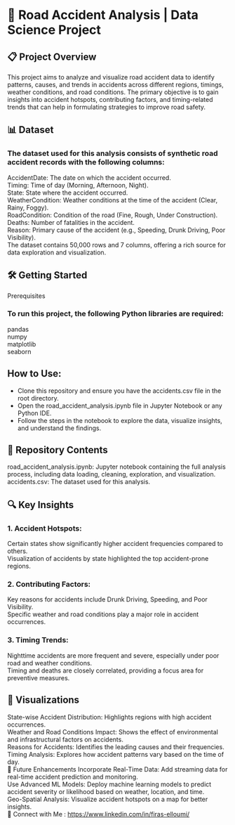 # 🚗 Road Accident Analysis | Data Science Project
## 📋 Project Overview
This project aims to analyze and visualize road accident data to identify patterns, causes, and trends in accidents across different regions, timings, weather conditions, and road conditions. The primary objective is to gain insights into accident hotspots, contributing factors, and timing-related trends that can help in formulating strategies to improve road safety.

## 📊 Dataset
### The dataset used for this analysis consists of synthetic road accident records with the following columns:  

AccidentDate: The date on which the accident occurred.  
Timing: Time of day (Morning, Afternoon, Night).  
State: State where the accident occurred.  
WeatherCondition: Weather conditions at the time of the accident (Clear, Rainy, Foggy).  
RoadCondition: Condition of the road (Fine, Rough, Under Construction).  
Deaths: Number of fatalities in the accident.  
Reason: Primary cause of the accident (e.g., Speeding, Drunk Driving, Poor Visibility).  
The dataset contains 50,000 rows and 7 columns, offering a rich source for data exploration and visualization.  

## 🛠 Getting Started
Prerequisites
### To run this project, the following Python libraries are required:

pandas  
numpy  
matplotlib  
seaborn  
## How to Use:
- Clone this repository and ensure you have the accidents.csv file in the root directory.  
- Open the road_accident_analysis.ipynb file in Jupyter Notebook or any Python IDE.  
- Follow the steps in the notebook to explore the data, visualize insights, and understand the findings.  
## 📂 Repository Contents
road_accident_analysis.ipynb: Jupyter notebook containing the full analysis process, including data loading, cleaning, exploration, and visualization.  
accidents.csv: The dataset used for this analysis.  
## 🔍 Key Insights
### 1. Accident Hotspots:
Certain states show significantly higher accident frequencies compared to others.  
Visualization of accidents by state highlighted the top accident-prone regions.  
### 2. Contributing Factors:
Key reasons for accidents include Drunk Driving, Speeding, and Poor Visibility.  
Specific weather and road conditions play a major role in accident occurrences.  
### 3. Timing Trends:
Nighttime accidents are more frequent and severe, especially under poor road and weather conditions.  
Timing and deaths are closely correlated, providing a focus area for preventive measures.  
## 🎯 Visualizations
State-wise Accident Distribution: Highlights regions with high accident occurrences.  
Weather and Road Conditions Impact: Shows the effect of environmental and infrastructural factors on accidents.  
Reasons for Accidents: Identifies the leading causes and their frequencies.  
Timing Analysis: Explores how accident patterns vary based on the time of day.  
🤔 Future Enhancements 
Incorporate Real-Time Data: Add streaming data for real-time accident prediction and monitoring.  
Use Advanced ML Models: Deploy machine learning models to predict accident severity or likelihood based on weather, location, and time.  
Geo-Spatial Analysis: Visualize accident hotspots on a map for better insights.  
🤝 Connect with Me : https://www.linkedin.com/in/firas-elloumi/ 
